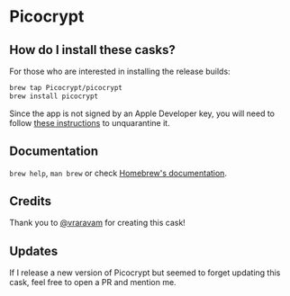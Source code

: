 # Picocrypt

## How do I install these casks?

For those who are interested in installing the release builds:

```bash
brew tap Picocrypt/picocrypt
brew install picocrypt
```

Since the app is not signed by an Apple Developer key, you will need to follow [these instructions](https://github.com/Picocrypt/Picocrypt?tab=readme-ov-file#macos) to unquarantine it.

## Documentation

`brew help`, `man brew` or check [Homebrew's documentation](https://docs.brew.sh).

## Credits
Thank you to [@vraravam](https://github.com/vraravam) for creating this cask!

## Updates
If I release a new version of Picocrypt but seemed to forget updating this cask, feel free to open a PR and mention me.
